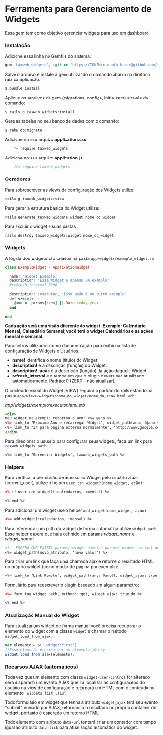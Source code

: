 # Ferramenta para Gerenciamento de Widgets

Essa gem tem como objetivo gerenciar widgets para uso em dashboard

### Instalação

Adicione essa linha no Gemfile do sistema:
```ruby
gem 'taxweb_widgets', :git => 'https://TOKEN:x-oauth-basic@github.com/taxweb/taxweb_widgets'
```

Salve o arquivo e instale a gem utilizando o comando abaixo no diretório raiz da aplicação:
```sh
$ bundle install
```

Aplique os arquivos da gem (migrations, configs, initializers) através do comando:
```sh
$ rails g taxweb_widgets:install
```

Gere as tabelas no seu banco de dados com o comando:
```sh
$ rake db:migrate
```

Adicione no seu arquivo **application.css**
```js
    *= require taxweb_widgets
```

Adicione no seu arquivo **application.js**
```js
    //= require taxweb_widgets
```

### Geradores

Para sobrescrever as views de configuração dos Widgets utilize:
```sh
rails g taxweb_widgets:view
```

Para gerar a estrutura básica do Widget utilize:
```sh
rails generate taxweb_widgets:widget nome_do_widget
```

Para excluir o widget e suas pastas
```sh
rails destroy taxweb_widgets:widget nome_do_widget
```

### Widgets

A lógida dos widgets são criados na pasta `app/widgets/exemplo_widget.rb`
```ruby
class ExemploWidget < ApplicationWidget

  name! 'Widget Exemplo'
  description! 'Esse Widget é apenas um exemplo'
  #refresh_interval 5000

  description! :executar, 'Essa ação é um outro exemplo'
  def executar
    @ano =  params[:ano] || Date.today.year
  end

end
```

**Cada ação será uma visão diferente do widget. Exemplo: Calendário Mensal, Calendário Semanal, você terá o widget Calendários e as ações mensal e semanal.**

Parametros utilizados como documentação para exibir na lista de configuração de Widgets x Usuários.

- **name!** identifica o nome (título) do Widget. 
- **description!** é a descrição (função)  do Widget.
- **description! :acao** é a descrição (função) da ação daquele Widget.
- **refresh_interval** é o tempo em que o plugin deverá ser atualizado automaticamente. Padrão: 0 (ZERO - não atualizar). 

O conteúdo visual do Widget (VIEW) seguirá o padrão do rails estando na pasta `app/views/widgets/nome_do_widget/nome_da_acao.html.erb`:

*app/widgets/exemplo/executar.html.erb*
```html
<div>
Meu widget de exemplo retornou o ano: <%= @ano %>
<%= link_to 'Próximo Ano e recarregar Widget', widget_path(ano: (@ano +1), widget_ajax: true %>
<%= link_to 'Ir para página externa normalmente', 'http://www.google.com.br/' %>
</div>
```

Para direcionar o usuário para configurar seus widgets, faça um link para `taxweb_widgets_path`
```html
<%= link_to 'Gerenciar Widgets', taxweb_widgets_path %>
```

### Helpers

Para verificar a permissão de acesso ao Widget pelo usuário atual (current_user), utilize o helper `user_can_widget?(nome_widget, ação)`:
```html
<% if user_can_widget?(:calendarios, :mensal) %>
 
<% end %>
```

Para adicionar um widget use o helper `add_widget(nome_widget, ação)`:
```html
<%= add_widget(:calendarios, :mensal) %>
```

Para referenciar um path do widget de forma automática utilize `widget_path`. Esse helper espera que haja definido em params *widget_name* e *widget_name* :
```html
<!-- ESPERA QUE EXISTA params[:widget_name] e params[:widget_action] definidos -->
<%= widget_path(novo_atributo: 'novo valor') %>
``` 

Para criar um link que faça uma chamada ajax e retorne o resultado HTML no próprio widget (como mudar de página por exemplo):
```html
<%= link_to 'Link Remoto', widget_path({ano: @ano}), widget_ajax: true %>
```

Formulário para reescrever o plugin baseado em algum parametro:
```html
<%= form_tag widget_path, method: :get, widget_ajax: true do %>

<% end %>
```

### Atualização Manual do Widget

Para atualizar um widget de forma manual você precisa recuperar o elemento do widget com a classe `widget` e chamar o método `widget_load_from_ajax`:
```javascript
var elemento = $('.widget:first')
//Esse elemento precisa ser um elemento jQuery
widget_load_from_ajax(elemento);
```

### Recursos AJAX (automáticos)

Toda vez que um elemento com classe `widget-user-control` for alterado será disparado um evento AJAX que irá localizar as configuraçẽos do usuário na view de configuração e retornará um HTML com o conteúdo no elemento `.widgets_list .list`

Todo formulário em widget que tenha a atributo `widget_ajax` terá seu evento "submit" enviado por AJAX, retornando o resultado no próprio container do widget, portanto é esperado um retorno HTML.
 
Todo elemento com atributo `data-url` tentará criar um contador com tempo igual ao atributo `data-tick` para atualização automática do widget.